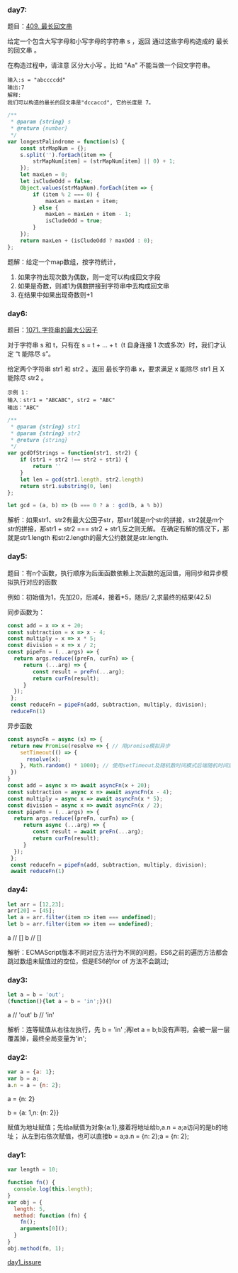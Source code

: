 ### day7:
题目：[409. 最长回文串](https://leetcode.cn/problems/longest-palindrome/)

给定一个包含大写字母和小写字母的字符串 s ，返回 通过这些字母构造成的 最长的回文串 。

在构造过程中，请注意 区分大小写 。比如 "Aa" 不能当做一个回文字符串。
```
输入:s = "abccccdd"
输出:7
解释:
我们可以构造的最长的回文串是"dccaccd", 它的长度是 7。
```
```js
/**
 * @param {string} s
 * @return {number}
 */
var longestPalindrome = function(s) {
    const strMapNum = {};
    s.split('').forEach(item => {
        strMapNum[item] = (strMapNum[item] || 0) + 1;
    });
    let maxLen = 0;
    let isCludeOdd = false;
    Object.values(strMapNum).forEach(item => {
        if (item % 2 === 0) {
            maxLen = maxLen + item;
        } else {
            maxLen = maxLen + item - 1;
            isCludeOdd = true;
        }
    });
    return maxLen + (isCludeOdd ? maxOdd : 0);
};
```

题解：给定一个map数组，按字符统计，
1. 如果字符出现次数为偶数，则一定可以构成回文字段
2. 如果是奇数，则减1为偶数拼接到字符串中去构成回文串
3. 在结果中如果出现奇数则+1

### day6:
题目：[1071. 字符串的最大公因子](https://leetcode.cn/problems/greatest-common-divisor-of-strings/)

对于字符串 s 和 t，只有在 s = t + ... + t（t 自身连接 1 次或多次）时，我们才认定 “t 能除尽 s”。

给定两个字符串 str1 和 str2 。返回 最长字符串 x，要求满足 x 能除尽 str1 且 X 能除尽 str2 。
```
示例 1：
输入：str1 = "ABCABC", str2 = "ABC"
输出："ABC"
```
```js
/**
 * @param {string} str1
 * @param {string} str2
 * @return {string}
 */
var gcdOfStrings = function(str1, str2) {
    if (str1 + str2 !== str2 + str1) {
        return ''
    }
    let len = gcd(str1.length, str2.length)
    return str1.substring(0, len)
};

let gcd = (a, b) => (b === 0 ? a : gcd(b, a % b))
```

解析：如果str1、str2有最大公因子str，那str1就是n个str的拼接，str2就是m个str的拼接，那str1 + str2 === str2 + str1,反之则无解。
在确定有解的情况下，那就是str1.length 和str2.length的最大公约数就是str.length.


### day5:

题目：有n个函数，执行顺序为后面函数依赖上次函数的返回值，用同步和异步模拟执行对应的函数

例如：初始值为1，先加20，后减4，接着\*5，随后\/ 2,求最终的结果(42.5)

同步函数为：

 ```js
 const add = x => x + 20;
 const subtraction = x => x - 4;
 const multiply = x => x * 5;
 const division = x => x / 2;
 const pipeFn = (...args) => {
   return args.reduce((preFn, curFn) => {
      return (...arg) => {
         const result = preFn(...arg);
         return curFn(result);
      } 
   });
  };
  const reduceFn = pipeFn(add, subtraction, multiply, division);
  reduceFn(1)
 ```
 
 异步函数
 
 ```js
 const asyncFn = async (x) => {
  return new Promise(resolve => { // 用promise模拟异步
     setTimeout(() => {
       resolve(x);
     }, Math.random() * 1000); // 使用setTimeout及随机数时间模式后端随机时间后返回数据
  })
 }
 const add = async x => await asyncFn(x + 20);
 const subtraction = async x => await asyncFn(x - 4);
 const multiply = async x => await asyncFn(x * 5);
 const division = async x => await asyncFn(x / 2);
 const pipeFn = (...args) => {
   return args.reduce((preFn, curFn) => {
      return async (...arg) => {
         const result = await preFn(...arg);
         return curFn(result);
      } 
   });
  };
  const reduceFn = pipeFn(add, subtraction, multiply, division);
  await reduceFn(1)
 ```
 
 ### day4:

 ```js
 let arr = [12,23];
 arr[20] = [45];
 let a = arr.filter(item => item === undefined);
 let b = arr.filter(item => item == undefined);
 ```
 a  // []
 b // []
 
 解析：ECMAScript版本不同对应方法行为不同的问题，ES6之前的遍历方法都会跳过数组未赋值过的空位，但是ES6的for of 方法不会跳过;
 
 ### day3:

 ```js
 let a = b = 'out';
 (function(){let a = b = 'in';})()
 ```
 a  // 'out'
 b // 'in'
 
 解析：连等赋值从右往左执行，先 b = 'in' ;再let a = b;b没有声明，会被一层一层覆盖掉，最终全局变量为'in';
 
 ### day2:

 ```js
 var a = {a: 1};
 var b = a;
 a.n = a = {n: 2};
 ```
 a = {n: 2}
 
 b = {a: 1,n: {n: 2}}
 
 赋值为地址赋值；先给a赋值为对象{a:1},接着将地址给b,a.n = a;a访问的是b的地址；
 从左到右依次赋值，也可以直接b = a;a.n = {n: 2};a = {n: 2};

### day1:

 ```js
 var length = 10;
 
 function fn() {
   console.log(this.length);
 }
 var obj = {
   length: 5,
   method: function (fn) {
     fn();
     arguments[0]();
   }
 }
 obj.method(fn, 1);
 ```
 >
 [day1_issure](https://github.com/nanajs/Question/issues/2)
